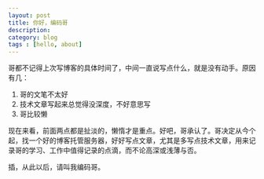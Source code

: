 ```yaml
---
layout: post
title: 你好，编码哥
description: 
category: blog
tags : [hello, about]
---
```


哥都不记得上次写博客的具体时间了，中间一直说写点什么，就是没有动手。原因有几：

1. 哥的文笔不太好
1. 技术文章写起来总觉得没深度，不好意思写
1. 哥比较懒

现在来看，前面两点都是扯淡的，懒惰才是重点。好吧，哥承认了。哥决定从今个起，找一个好的博客托管服务器，好好写点文章，尤其是多写点技术文章，用来记录哥的学习、工作中值得记录的点滴，而不论高深或浅薄与否。

插，从此以后，请叫我编码哥。

[CodeG]:    http://codeg.cn  "CodeG"
